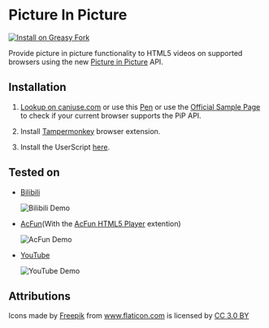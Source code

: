 # Picture In Picture

[![Install on Greasy Fork](https://img.shields.io/badge/install-Greasy%20Fork-green.svg)](https://greasyfork.org/en/scripts/375384-picture-in-picture)

Provide picture in picture functionality to HTML5 videos on supported browsers using the new [Picture in Picture](https://wicg.github.io/picture-in-picture/) API.

## Installation

1. [Lookup on caniuse.com](https://caniuse.com/#feat=picture-in-picture) or use this [Pen](https://codepen.io/anon/pen/aPzvZo) or use the [Official Sample Page](https://googlechrome.github.io/samples/picture-in-picture/) to check if your current browser supports the PiP API.

1. Install [Tampermonkey](https://tampermonkey.net/) browser extension.

2. Install the UserScript [here](https://github.com/eternal-flame-AD/picture-in-picture/raw/master/index.user.js).

## Tested on

- [Bilibili](https://www.bilibili.com/)
    
    ![Bilibili Demo](https://cdn.jsdelivr.net/gh/eternal-flame-AD/picture-in-picture/img/demo-bilibili.png)

- [AcFun](http://www.acfun.cn/)(With the [AcFun HTML5 Player](https://github.com/esterTion/AcFun-HTML5-Player) extention)
    
    ![AcFun Demo](https://cdn.jsdelivr.net/gh/eternal-flame-AD/picture-in-picture/img/demo-acfun.png)

- [YouTube](https://www.youtube.com/)
    
    ![YouTube Demo](https://cdn.jsdelivr.net/gh/eternal-flame-AD/picture-in-picture/img/demo-youtube.png)

## Attributions

<div>Icons made by <a href="https://www.freepik.com/" title="Freepik">Freepik</a> from <a href="https://www.flaticon.com/" 			    title="Flaticon">www.flaticon.com</a> is licensed by <a href="http://creativecommons.org/licenses/by/3.0/" 			    title="Creative Commons BY 3.0" target="_blank">CC 3.0 BY</a></div>